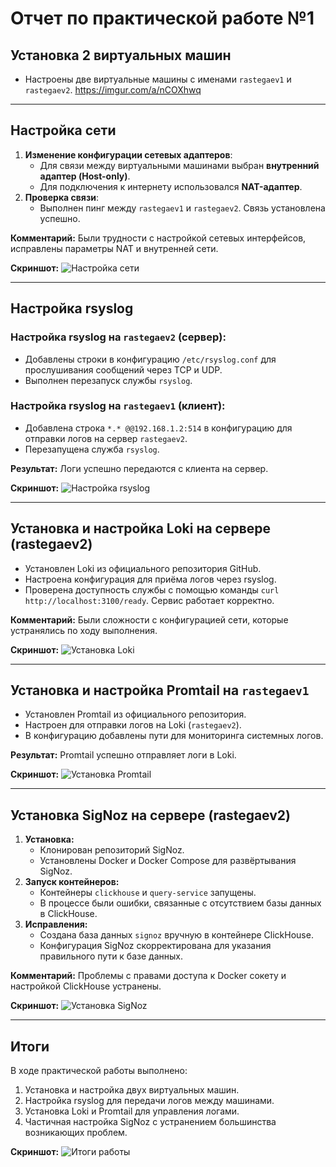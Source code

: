 # Отчет по практической работе №1

## Установка 2 виртуальных машин
- Настроены две виртуальные машины с именами `rastegaev1` и `rastegaev2`.
https://imgur.com/a/nCOXhwq

---

## Настройка сети
1. **Изменение конфигурации сетевых адаптеров**:
   - Для связи между виртуальными машинами выбран **внутренний адаптер (Host-only)**.
   - Для подключения к интернету использовался **NAT-адаптер**.
2. **Проверка связи**:
   - Выполнен пинг между `rastegaev1` и `rastegaev2`. Связь установлена успешно.

**Комментарий:** Были трудности с настройкой сетевых интерфейсов, исправлены параметры NAT и внутренней сети.

**Скриншот:**
![Настройка сети](sandbox:/mnt/data/image.png)

---

## Настройка rsyslog

### Настройка rsyslog на `rastegaev2` (сервер):
- Добавлены строки в конфигурацию `/etc/rsyslog.conf` для прослушивания сообщений через TCP и UDP.
- Выполнен перезапуск службы `rsyslog`.

### Настройка rsyslog на `rastegaev1` (клиент):
- Добавлена строка `*.* @@192.168.1.2:514` в конфигурацию для отправки логов на сервер `rastegaev2`.
- Перезапущена служба `rsyslog`.

**Результат:** Логи успешно передаются с клиента на сервер.

**Скриншот:**
![Настройка rsyslog](sandbox:/mnt/data/image.png)

---

## Установка и настройка Loki на сервере (rastegaev2)
- Установлен Loki из официального репозитория GitHub.
- Настроена конфигурация для приёма логов через rsyslog.
- Проверена доступность службы с помощью команды `curl http://localhost:3100/ready`. Сервис работает корректно.

**Комментарий:** Были сложности с конфигурацией сети, которые устранялись по ходу выполнения.

**Скриншот:**
![Установка Loki](sandbox:/mnt/data/image.png)

---

## Установка и настройка Promtail на `rastegaev1`
- Установлен Promtail из официального репозитория.
- Настроен для отправки логов на Loki (`rastegaev2`).
- В конфигурацию добавлены пути для мониторинга системных логов.

**Результат:** Promtail успешно отправляет логи в Loki.

**Скриншот:**
![Установка Promtail](sandbox:/mnt/data/image.png)

---

## Установка SigNoz на сервере (rastegaev2)
1. **Установка:**
   - Клонирован репозиторий SigNoz.
   - Установлены Docker и Docker Compose для развёртывания SigNoz.
2. **Запуск контейнеров:**
   - Контейнеры `clickhouse` и `query-service` запущены.
   - В процессе были ошибки, связанные с отсутствием базы данных в ClickHouse.
3. **Исправления:**
   - Создана база данных `signoz` вручную в контейнере ClickHouse.
   - Конфигурация SigNoz скорректирована для указания правильного пути к базе данных.

**Комментарий:** Проблемы с правами доступа к Docker сокету и настройкой ClickHouse устранены.

**Скриншот:**
![Установка SigNoz](sandbox:/mnt/data/image.png)

---

## Итоги
В ходе практической работы выполнено:
1. Установка и настройка двух виртуальных машин.
2. Настройка rsyslog для передачи логов между машинами.
3. Установка Loki и Promtail для управления логами.
4. Частичная настройка SigNoz с устранением большинства возникающих проблем.

**Скриншот:**
![Итоги работы](sandbox:/mnt/data/image.png)

